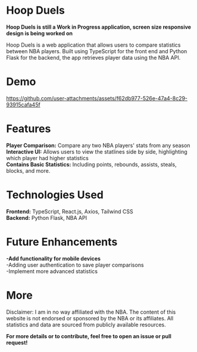 # Hoop Duels
**Hoop Duels is still a Work in Progress application, screen size responsive design is being worked on**<br>

Hoop Duels is a web application that allows users to compare statistics
between NBA players. Built using TypeScript for the front end and Python Flask for the 
backend, the app retrieves player data using the NBA API.

# Demo

https://github.com/user-attachments/assets/f62db977-526e-47a4-8c29-93915cafa45f

# Features
**Player Comparison:** Compare any two NBA players' stats from any season<br>
**Interactive UI:** Allows users to view the statlines side by side, highlighting which player had higher statistics<br>
**Contains Basic Statistics:** Including points, rebounds, assists, steals, blocks, and more.

# Technologies Used
**Frontend:** TypeScript, React.js, Axios, Tailwind CSS<br>
**Backend:** Python Flask, NBA API

# Future Enhancements
**-Add functionality for mobile devices**<br>
-Adding user authentication to save player comparisons<br>
-Implement more advanced statistics


# More
Disclaimer: I am in no way affiliated with the NBA. The content of this website is not endorsed or sponsored by the NBA or its affiliates. All statistics and data are sourced from publicly available resources.

**For more details or to contribute, feel free to open an issue or pull request!**
